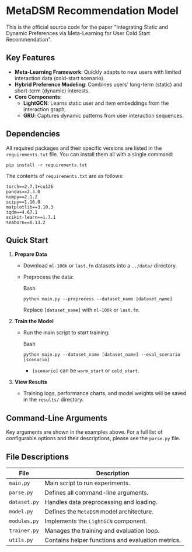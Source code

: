 # MetaDSM Recommendation Model

This is the official source code for the paper "Integrating Static and Dynamic Preferences via Meta-Learning for User Cold Start Recommendation".

## Key Features

- **Meta-Learning Framework**: Quickly adapts to new users with limited interaction data (cold-start scenario).
- **Hybrid Preference Modeling**: Combines users' long-term (static) and short-term (dynamic) interests.
- **Core Components**:
  - **LightGCN**: Learns static user and item embeddings from the interaction graph.
  - **GRU**: Captures dynamic patterns from user interaction sequences.

## Dependencies

All required packages and their specific versions are listed in the `requirements.txt` file. You can install them all with a single command:

```
pip install -r requirements.txt
```

The contents of `requirements.txt` are as follows:

```
torch==2.7.1+cu126
pandas==2.3.0
numpy==2.1.2
scipy==1.16.0
matplotlib==3.10.3
tqdm==4.67.1
scikit-learn==1.7.1
seaborn==0.13.2
```

## Quick Start

1. **Prepare Data**

   - Download `ml-100k` or `last.fm` datasets into a `../data/` directory.

   - Preprocess the data:

     Bash

     ```
     python main.py --preprocess --dataset_name [dataset_name]
     ```

     Replace `[dataset_name]` with `ml-100k` or `last.fm`.

2. **Train the Model**

   - Run the main script to start training:

     Bash

     ```
     python main.py --dataset_name [dataset_name] --eval_scenario [scenario]
     ```

     - `[scenario]` can be `warm_start` or `cold_start`.

3. **View Results**

   - Training logs, performance charts, and model weights will be saved in the `results/` directory.

## Command-Line Arguments

Key arguments are shown in the examples above. For a full list of configurable options and their descriptions, please see the `parse.py` file.

## File Descriptions

| File         | Description                                       |
| ------------ | ------------------------------------------------- |
| `main.py`    | Main script to run experiments.                   |
| `parse.py`   | Defines all command-line arguments.               |
| `dataset.py` | Handles data preprocessing and loading.           |
| `model.py`   | Defines the `MetaDSM` model architecture.         |
| `modules.py` | Implements the `LightGCN` component.              |
| `trainer.py` | Manages the training and evaluation loop.         |
| `utils.py`   | Contains helper functions and evaluation metrics. |
